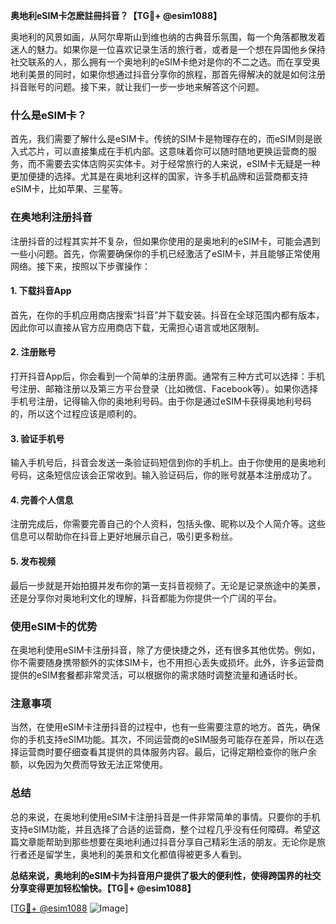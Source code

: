 **奥地利eSIM卡怎麽註冊抖音？【TG💪+ @esim1088】**

奥地利的风景如画，从阿尔卑斯山到维也纳的古典音乐氛围，每一个角落都散发着迷人的魅力。如果你是一位喜欢记录生活的旅行者，或者是一个想在异国他乡保持社交联系的人，那么拥有一个奥地利的eSIM卡绝对是你的不二之选。而在享受奥地利美景的同时，如果你想通过抖音分享你的旅程，那首先得解决的就是如何注册抖音账号的问题。接下来，就让我们一步一步地来解答这个问题。

### 什么是eSIM卡？

首先，我们需要了解什么是eSIM卡。传统的SIM卡是物理存在的，而eSIM则是嵌入式芯片，可以直接集成在手机内部。这意味着你可以随时随地更换运营商的服务，而不需要去实体店购买实体卡。对于经常旅行的人来说，eSIM卡无疑是一种更加便捷的选择。尤其是在奥地利这样的国家，许多手机品牌和运营商都支持eSIM卡，比如苹果、三星等。

### 在奥地利注册抖音

注册抖音的过程其实并不复杂，但如果你使用的是奥地利的eSIM卡，可能会遇到一些小问题。首先，你需要确保你的手机已经激活了eSIM卡，并且能够正常使用网络。接下来，按照以下步骤操作：

#### 1. 下载抖音App

首先，在你的手机应用商店搜索“抖音”并下载安装。抖音在全球范围内都有版本，因此你可以直接从官方应用商店下载，无需担心语言或地区限制。

#### 2. 注册账号

打开抖音App后，你会看到一个简单的注册界面。通常有三种方式可以选择：手机号注册、邮箱注册以及第三方平台登录（比如微信、Facebook等）。如果你选择手机号注册，记得输入你的奥地利号码。由于你是通过eSIM卡获得奥地利号码的，所以这个过程应该是顺利的。

#### 3. 验证手机号

输入手机号后，抖音会发送一条验证码短信到你的手机上。由于你使用的是奥地利号码，这条短信应该会正常收到。输入验证码后，你的账号就基本注册成功了。

#### 4. 完善个人信息

注册完成后，你需要完善自己的个人资料，包括头像、昵称以及个人简介等。这些信息可以帮助你在抖音上更好地展示自己，吸引更多粉丝。

#### 5. 发布视频

最后一步就是开始拍摄并发布你的第一支抖音视频了。无论是记录旅途中的美景，还是分享你对奥地利文化的理解，抖音都能为你提供一个广阔的平台。

### 使用eSIM卡的优势

在奥地利使用eSIM卡注册抖音，除了方便快捷之外，还有很多其他优势。例如，你不需要随身携带额外的实体SIM卡，也不用担心丢失或损坏。此外，许多运营商提供的eSIM套餐都非常灵活，可以根据你的需求随时调整流量和通话时长。

### 注意事项

当然，在使用eSIM卡注册抖音的过程中，也有一些需要注意的地方。首先，确保你的手机支持eSIM功能。其次，不同运营商的eSIM服务可能存在差异，所以在选择运营商时要仔细查看其提供的具体服务内容。最后，记得定期检查你的账户余额，以免因为欠费而导致无法正常使用。

### 总结

总的来说，在奥地利使用eSIM卡注册抖音是一件非常简单的事情。只要你的手机支持eSIM功能，并且选择了合适的运营商，整个过程几乎没有任何障碍。希望这篇文章能帮助到那些想要在奥地利通过抖音分享自己精彩生活的朋友。无论你是旅行者还是留学生，奥地利的美景和文化都值得被更多人看到。

**总结来说，奥地利的eSIM卡为抖音用户提供了极大的便利性，使得跨国界的社交分享变得更加轻松愉快。【TG💪+ @esim1088】**

[[TG💪+ @esim1088](https://t.me/s/esim1088) ![Image](https://i.postimg.cc/4NQfJmqS/Snipaste-2025-05-13-00-14-12.png)]